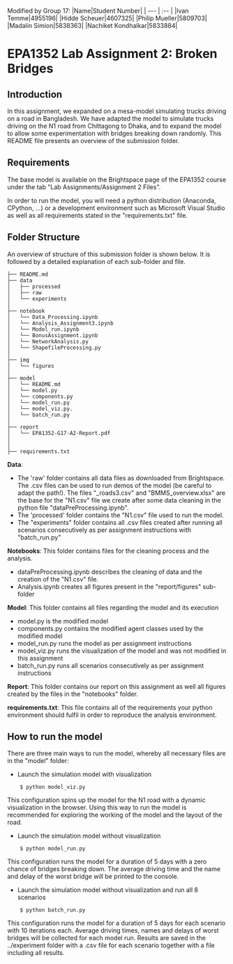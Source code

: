 Modified by Group 17:
|Name|Student Number|
| --- | :-- |
|Ivan Temme|4955196|
|Hidde Scheuer|4607325|
|Philip Mueller|5809703|
|Madalin Simion|5838363|
|Nachiket Kondhalkar|5833884|

# EPA1352 Lab Assignment 2: Broken Bridges

## Introduction

In this assignment, we expanded on a mesa-model simulating trucks driving on a road in Bangladesh. We have adapted the model to simulate trucks driving on the N1 road from Chittagong to Dhaka, and to expand the model to allow some experimentation with bridges breaking down randomly.
This README file presents an overview of the submission folder.

## Requirements
The base model is available on the Brightspace page of the EPA1352 course under the tab "Lab Assignments/Assignment 2 Files". 

In order to run the model, you will need a python distribution (Anaconda, CPython, ...) or a development environment such as Microsoft Visual Studio as well as all requirements stated in the "requirements.txt" file.

## Folder Structure 
An overview of structure of this submission folder is shown below. It is followed by a detailed explanation of each sub-folder and file.
```
├── README.md            
├── data       
│   ├── processed     
│   ├── raw           
│   └── experiments   
│
├── notebook
│   └── Data_Processing.ipynb
│   └── Analysis_Assignment3.ipynb  
│   └── Model_run.ipynb
│   └── BonusAssignment.ipynb
│   └── NetworkAnalysis.py
│   └── ShapefileProcessing.py 
│
├── img
│   └── figures  
│
├── model
│   └── README.md 
│   └── model.py 
│   └── components.py  
│   └── model_run.py    
│   └── model_viz.py.   
│   └── batch_run.py   
│
├── report
│   └── EPA1352-G17-A2-Report.pdf   
│ 
│
├── requirements.txt  
```
 **Data**:
 - The 'raw' folder contains all data files as downloaded from Brightspace. The .csv files can be used to run demos of the model (be careful to adapt the path!). The files "_roads3.csv" and "BMMS_overview.xlsx" are the base for the "N1.csv" file we create after some data cleaning in the python file "dataPreProcessing.ipynb".  
 - The 'processed' folder contains the "N1.csv" file used to run the model. 
 - The "experiments" folder contains all .csv files created after running all scenarios consecutively as per assignment instructions with "batch_run.py"
 
**Notebooks**:  This folder contains files for the cleaning process and the analysis.
- dataPreProcessing.ipynb describes the cleaning of data and the creation of the "N1.csv" file. 
- Analysis.ipynb creates all figures present in the "report/figures" sub-folder 

**Model**:  This folder contains all files regarding the model and its execution
- model.py is the modified model
- components.py contains the modified agent classes used by the modified model
- model_run.py runs the model as per assignment instructions 
- model_viz.py runs the visualization of the model and was not modified in this assignment
- batch_run.py runs all scenarios consecutively as per assignment instructions

**Report**: This folder contains our report on this assignment as well all figures created by the files in the "notebooks" folder.

**requirements.txt**: This file contains all of the requirements your python environment should fulfil in order to reproduce the analysis environment.

## How to run the model
There are three main ways to run the model, whereby all necessary files are in the "model" folder:

* Launch the simulation model with visualization
```
    $ python model_viz.py
```
This configuration spins up the model for the N1 road with a dynamic visualization in the browser. Using this way to run the model is recommended for exploring the working of the model and the layout of the road.

* Launch the simulation model without visualization
```
    $ python model_run.py
```
This configuration runs the model for a duration of 5 days with a zero chance of bridges breaking down. The average driving time and the name and delay of the worst bridge will be printed to the console.

* Launch the simulation model without visualization and run all 8 scenarios
```
    $ python batch_run.py
```
This configuration runs the model for a duration of 5 days for each scenario with 10 iterations each. Average driving times, names and delays of worst bridges will be collected for each model run. Results are saved in the ../experiment folder with a .csv file for each scenario together with a file including all results.



